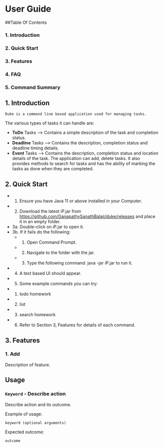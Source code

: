 # User Guide

##Table Of Contents
### 1. Introduction
### 2. Quick Start
### 3. Features
### 4. FAQ
### 5. Command Summary

## 1. Introduction

	Duke is a command line based application used for managing tasks.
 The various types of tasks it can handle are:
 * **ToDo** Tasks --> Contains a simple description of the task and completion status.
 * **Deadline** Tasks --> Contains the description, completion status and deadline timing details.
 * **Event** Tasks --> Contains the description, completion status  and location details of the task.
 	The application can add, delete tasks. It also provides methods to search for tasks 
 and has the ability of marking the tasks as done when they are completed. 

## 2. Quick Start
 
 * 1. Ensure you have Java 11 or above installed in your Computer.
 * 2. Download the latest iP.jar from https://github.com/GanapathySanathBalaji/duke/releases
      and place it in an empty folder. 
 * 3a. Double-click on iP.jar to open it.
 * 3b. If it fails do the following:
   * 1. Open Command Prompt.
   * 2. Navigate to the folder with the jar.
   * 3. Type the following command:  java -jar iP.jar to run it.
  * 4. A text based UI should appear.
  * 5. Some example commands you can try:
   * 1. todo homework
   * 2. list
   * 3. search homework
  * 6. Refer to Section 3, Features for details of each command.

## 3. Features

### 1. Add 
Description of feature.

## Usage

### `Keyword` - Describe action

Describe action and its outcome.

Example of usage: 

`keyword (optional arguments)`

Expected outcome:

`outcome`
